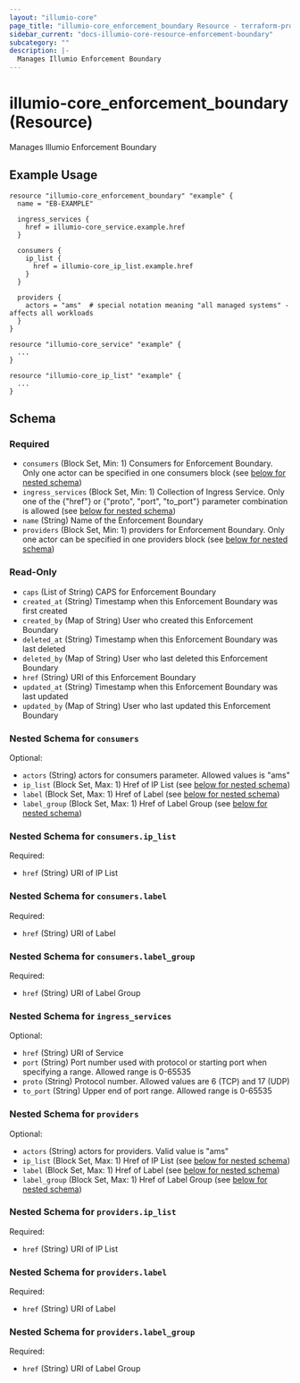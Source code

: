 ```yaml
---
layout: "illumio-core"
page_title: "illumio-core_enforcement_boundary Resource - terraform-provider-illumio-core"
sidebar_current: "docs-illumio-core-resource-enforcement-boundary"
subcategory: ""
description: |-
  Manages Illumio Enforcement Boundary
---
```


# illumio-core_enforcement_boundary (Resource)

Manages Illumio Enforcement Boundary

Example Usage
------------

```hcl
resource "illumio-core_enforcement_boundary" "example" {
  name = "EB-EXAMPLE"

  ingress_services {
    href = illumio-core_service.example.href
  }

  consumers {
    ip_list {
      href = illumio-core_ip_list.example.href
    }
  }

  providers {
    actors = "ams"  # special notation meaning "all managed systems" - affects all workloads
  }
}

resource "illumio-core_service" "example" {
  ...
}

resource "illumio-core_ip_list" "example" {
  ...
}
```

## Schema

### Required

- `consumers` (Block Set, Min: 1) Consumers for Enforcement Boundary. Only one actor can be specified in one consumers block (see [below for nested schema](#nestedblock--consumers))
- `ingress_services` (Block Set, Min: 1) Collection of Ingress Service. Only one of the {"href"} or {"proto", "port", "to_port"} parameter combination is allowed (see [below for nested schema](#nestedblock--ingress_services))
- `name` (String) Name of the Enforcement Boundary
- `providers` (Block Set, Min: 1) providers for Enforcement Boundary. Only one actor can be specified in one providers block (see [below for nested schema](#nestedblock--providers))

### Read-Only

- `caps` (List of String) CAPS for Enforcement Boundary
- `created_at` (String) Timestamp when this Enforcement Boundary was first created
- `created_by` (Map of String) User who created this Enforcement Boundary
- `deleted_at` (String) Timestamp when this Enforcement Boundary was last deleted
- `deleted_by` (Map of String) User who last deleted this Enforcement Boundary
- `href` (String) URI of this Enforcement Boundary
- `updated_at` (String) Timestamp when this Enforcement Boundary was last updated
- `updated_by` (Map of String) User who last updated this Enforcement Boundary

<a id="nestedblock--consumers"></a>
### Nested Schema for `consumers`

Optional:

- `actors` (String) actors for consumers parameter. Allowed values is "ams"
- `ip_list` (Block Set, Max: 1) Href of IP List (see [below for nested schema](#nestedblock--consumers--ip_list))
- `label` (Block Set, Max: 1) Href of Label (see [below for nested schema](#nestedblock--consumers--label))
- `label_group` (Block Set, Max: 1) Href of Label Group (see [below for nested schema](#nestedblock--consumers--label_group))

<a id="nestedblock--consumers--ip_list"></a>
### Nested Schema for `consumers.ip_list`

Required:

- `href` (String) URI of IP List

<a id="nestedblock--consumers--label"></a>
### Nested Schema for `consumers.label`

Required:

- `href` (String) URI of Label

<a id="nestedblock--consumers--label_group"></a>
### Nested Schema for `consumers.label_group`

Required:

- `href` (String) URI of Label Group

<a id="nestedblock--ingress_services"></a>
### Nested Schema for `ingress_services`

Optional:

- `href` (String) URI of Service
- `port` (String) Port number used with protocol or starting port when specifying a range. Allowed range is 0-65535
- `proto` (String) Protocol number. Allowed values are 6 (TCP) and 17 (UDP)
- `to_port` (String) Upper end of port range. Allowed range is 0-65535

<a id="nestedblock--providers"></a>
### Nested Schema for `providers`

Optional:

- `actors` (String) actors for providers. Valid value is "ams"
- `ip_list` (Block Set, Max: 1) Href of IP List (see [below for nested schema](#nestedblock--providers--ip_list))
- `label` (Block Set, Max: 1) Href of Label (see [below for nested schema](#nestedblock--providers--label))
- `label_group` (Block Set, Max: 1) Href of Label Group (see [below for nested schema](#nestedblock--providers--label_group))

<a id="nestedblock--providers--ip_list"></a>
### Nested Schema for `providers.ip_list`

Required:

- `href` (String) URI of IP List

<a id="nestedblock--providers--label"></a>
### Nested Schema for `providers.label`

Required:

- `href` (String) URI of Label

<a id="nestedblock--providers--label_group"></a>
### Nested Schema for `providers.label_group`

Required:

- `href` (String) URI of Label Group
